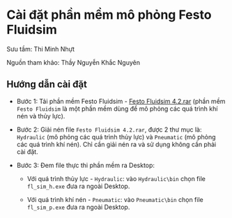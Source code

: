 # Cài đặt phần mềm mô phỏng Festo Fluidsim

Sưu tầm: Thi Minh Nhựt

Nguồn tham khảo: Thầy Nguyễn Khắc Nguyên

## Hướng dẫn cài đặt

* Bước 1: Tải phần mềm Festo Fluidsim - [Festo Fluidsim 4.2.rar](https://drive.google.com/file/d/0BwKQkbSEXWHFUC1HSXVZLUpyeXM/view?usp=sharing) 
(phần mềm `Festo Fluidsim` là một phần mềm dùng để mô phỏng các quá trình khí nén và thủy lực).

* Bước 2: Giải nén file `Festo Fluidsim 4.2.rar`, được 2 thư mục là: `Hydraulic` 
(mô phỏng các quá trình thủy lực)  và `Pneumatic` (mô phỏng các quá trình khí nén). 
Chỉ cần giải nén ra và sử dụng không cần phải cài đặt.

* Bước 3: Đem file thực thi phần mềm ra Desktop:

	+ Với quá trình thủy lực - `Hydraulic`: vào `Hydraulic\bin` chọn file `fl_sim_h.exe` 
	đưa ra ngoài Desktop.
	
	+ Với quá trình khí nén - `Pneumatic`: vào `Pneumatic\bin` chọn file `fl_sim_p.exe` 
	đưa ra ngoài Desktop.
